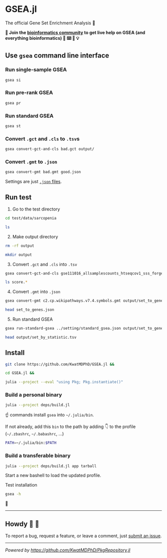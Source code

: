 # GSEA.jl

The official Gene Set Enrichment Analysis :dna:

**:information_desk_person: Join the [bioinformatics community](https://discord.gg/Q8XyvCfH) to get live help on GSEA (and everything bioinformatics) :circus_tent: :keyboard: :beginner: :bulb:**

## Use `gsea` command line interface

### Run single-sample GSEA

```bash
gsea si
```

### Run pre-rank GSEA

```bash
gsea pr
```

### Run standard GSEA

```bash
gsea st
```

### Convert `.gct` and `.cls` to `.tsv`s

```bash
gsea convert-gct-and-cls bad.gct output/
```

### Convert `.gmt` to `.json`

```bash
gsea convert-gmt bad.gmt good.json
```

Settings are just [`.json` files](test/data/setting).

## Run test

1. Go to the test directory

```bash
cd test/data/sarcopenia

ls
```

2. Make output directory

```bash
rm -rf output

mkdir output
```

3. Convert `.gct` and `.cls` into `.tsv`

```bash
gsea convert-gct-and-cls gse111016_allsamplescounts_htseqcov1_sss_forgeo.sarcopenia.vs.normal_counts_collapsed_to_symbols.gct sarcopenia_bianry.cls output

ls score.*
```

4. Convert `.gmt` into `.json`

```bash
gsea convert-gmt c2.cp.wikipathways.v7.4.symbols.gmt output/set_to_genes.json

head set_to_genes.json
```

5. Run standard GSEA

```bash
gsea run-standard-gsea ../setting/standard_gsea.json output/set_to_genes.json output/score.target_by_sample.tsv output/score.gene_by_sample.tsv output

head output/set_by_statistic.tsv
```

## Install

```bash
git clone https://github.com/KwatMDPhD/GSEA.jl &&

cd GSEA.jl &&

julia --project --eval "using Pkg; Pkg.instantiate()"
```

### Build a personal binary

```bash
julia --project deps/build.jl
```

:point_up: commands install `gsea` into `~/.julia/bin`.

If not already, add this `bin` to the path by adding :point_down: to the profile (`~/.zbashrc`, `~/.babashrc`, ...)

```bash
PATH=~/.julia/bin:$PATH
```

### Build a transferable binary

```bash
julia --project deps/build.jl app tarball
```

Start a new bashell to load the updated profile.

Test installation

```bash
gsea -h
```

:tada:

---

## Howdy :wave: :cowboy_hat_face:

To report a bug, request a feature, or leave a comment, just [submit an issue](https://github.com/KwatMDPhD/GSEA.jl/issues/new/choose).

---

_Powered by https://github.com/KwatMDPhD/PkgRepository.jl_
